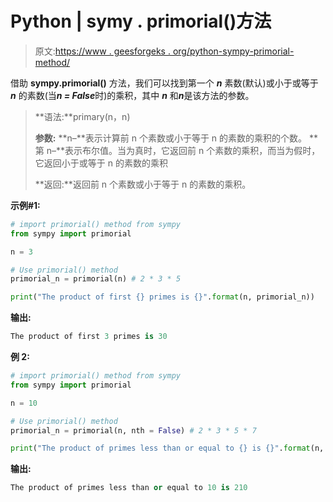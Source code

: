 # Python | symy . primorial()方法

> 原文:[https://www . geesforgeks . org/python-sympy-primorial-method/](https://www.geeksforgeeks.org/python-sympy-primorial-method/)

借助 **sympy.primorial()** 方法，我们可以找到第一个 ***n*** 素数(默认)或小于或等于 ***n*** 的素数(当***n = False***时)的乘积，其中 ***n*** 和***n***是该方法的参数。

> **语法:**primary(n，n)
> 
> **参数:**
> **n–**表示计算前 n 个素数或小于等于 n 的素数的乘积的个数。
> **第 n–**表示布尔值。当为真时，它返回前 n 个素数的乘积，而当为假时，它返回小于或等于 n 的素数的乘积
> 
> **返回:**返回前 n 个素数或小于等于 n 的素数的乘积。

**示例#1:**

```py
# import primorial() method from sympy
from sympy import primorial

n = 3

# Use primorial() method 
primorial_n = primorial(n) # 2 * 3 * 5

print("The product of first {} primes is {}".format(n, primorial_n))
```

**输出:**

```py
The product of first 3 primes is 30

```

**例 2:**

```py
# import primorial() method from sympy
from sympy import primorial

n = 10

# Use primorial() method 
primorial_n = primorial(n, nth = False) # 2 * 3 * 5 * 7

print("The product of primes less than or equal to {} is {}".format(n, primorial_n))          
```

**输出:**

```py
The product of primes less than or equal to 10 is 210

```